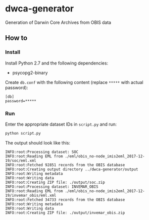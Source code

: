 # dwca-generator

Generation of Darwin Core Archives from OBIS data

## How to
### Install

Install Python 2.7 and the following dependencies:

- psycopg2-binary

Create `db.conf` with the following content (replace `*****` with actual password):

```
[db]
password=*****
```

### Run

Enter the appropriate dataset IDs in `script.py` and run:

```python
python script.py
```

The output should look like this:

```
INFO:root:Processing dataset: SOC
INFO:root:Reading EML from ./eml/obis_no-node_imis2eml_2017-12-19/soc/eml.xml
INFO:root:Fetched 92851 records from the OBIS database
INFO:root:Creating output directory ../dwca-generator/output
INFO:root:Writing metadata
INFO:root:Writing data
INFO:root:Creating ZIP file: ./output/soc.zip
INFO:root:Processing dataset: INVEMAR_OBIS
INFO:root:Reading EML from ./eml/obis_no-node_imis2eml_2017-12-19/invemar_obis/eml.xml
INFO:root:Fetched 34733 records from the OBIS database
INFO:root:Writing metadata
INFO:root:Writing data
INFO:root:Creating ZIP file: ./output/invemar_obis.zip
```